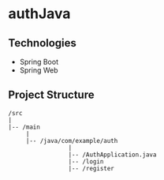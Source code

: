 # authJava 
## Technologies 
- Spring Boot
- Spring Web
  
## Project Structure
```
/src 
|
|-- /main
     | 
     |-- /java/com/example/auth
                 |
                 |-- /AuthApplication.java
                 |-- /login
                 |-- /register
```
